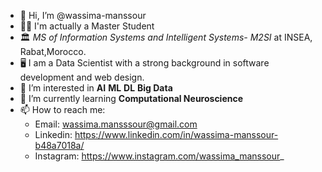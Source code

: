 - 👋 Hi, I’m @wassima-manssour
- 👩‍🎓 I'm actually a Master Student 
- 🏛️ _MS of Information Systems and Intelligent Systems- M2SI_ at INSEA, Rabat,Morocco.
- 🖥️ I am a Data Scientist with a strong background in software development and web design.
- 👀 I’m interested in **AI** **ML** **DL** **Big Data**
- 🌱 I’m currently learning **Computational Neuroscience**
- 📫 How to reach me:
    - Email: wassima.mansssour@gmail.com
    - Linkedin: https://www.linkedin.com/in/wassima-manssour-b48a7018a/
    - Instagram:  https://www.instagram.com/wassima_manssour_

<!---
wassima-manssour/wassima-manssour is a ✨ special ✨ repository because its `README.md` (this file) appears on your GitHub profile.
You can click the Preview link to take a look at your changes.
--->
